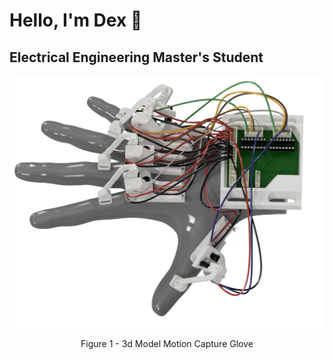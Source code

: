 <div aligh="left">
   <h1 align="left">Hello, I'm Dex 🤙</h1>
   <h2 align="left">Electrical Engineering Master's Student</h2>
</div>

<p align="center">
  <img src="https://raw.githubusercontent.com/Dexray200/Dexray200/master/HandRender.png" width="550"/>
</p>
<div align="center">
  Figure 1 - 3d Model Motion Capture Glove
</div>


